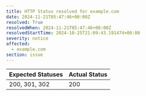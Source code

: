 ```yaml
---
title: HTTP Status resolved for example.com
date: 2024-11-21T05:47:46+00:00Z
resolved: True
resolvedWhen: 2024-11-21T05:47:46+00:00Z
resolvedStartTime: 2024-10-25T21:09:43.191474+00:00
severity: notice
affected:
  - example.com
section: issue
---
```


| Expected Statuses | Actual Status  |
|-------------------|----------------|
| 200, 301, 302 | 200 |
